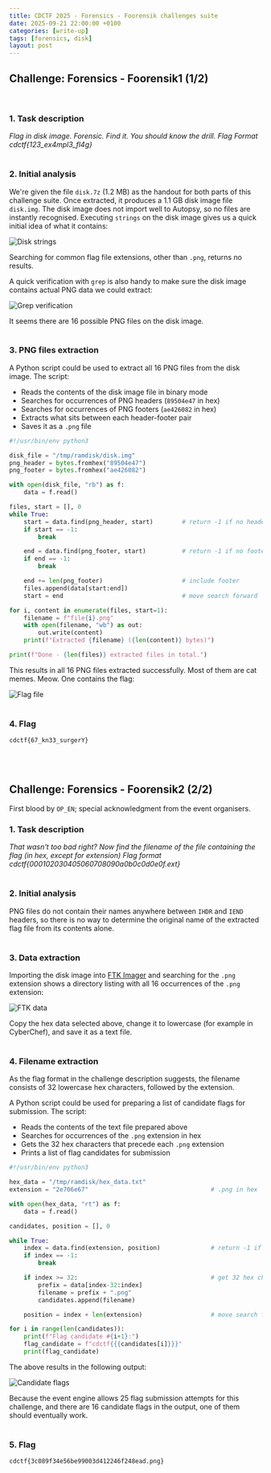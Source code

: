 ```yaml
---
title: CDCTF 2025 - Forensics - Foorensik challenges suite
date: 2025-09-21 22:00:00 +0100
categories: [write-up]
tags: [forensics, disk]
layout: post
---
```


## Challenge: Forensics - Foorensik1 (1/2)
<br>

### 1. Task description

*Flag in disk image. Forensic. Find it. You should know the drill. Flag Format cdctf{123_ex4mpl3_fl4g}*
<br><br>

### 2. Initial analysis

We're given the file `disk.7z` (1.2 MB) as the handout for both parts of this challenge suite. Once extracted, it produces a 1.1 GB disk image file `disk.img`.
The disk image does not import well to Autopsy, so no files are instantly recognised.
Executing `strings` on the disk image gives us a quick initial idea of what it contains:

![Disk strings](/assets/images/CDCTF2025/cdctf2025-1.png)

Searching for common flag file extensions, other than `.png`, returns no results.

A quick verification with `grep` is also handy to make sure the disk image contains actual PNG data we could extract:

![Grep verification](/assets/images/CDCTF2025/cdctf2025-2.png)

It seems there are 16 possible PNG files on the disk image.
<br><br>

### 3. PNG files extraction

A Python script could be used to extract all 16 PNG files from the disk image. The script:
- Reads the contents of the disk image file in binary mode
- Searches for occurrences of PNG headers (`89504e47` in hex)
- Searches for occurrences of PNG footers (`ae426082` in hex)
- Extracts what sits between each header-footer pair
- Saves it as a `.png` file

```python
#!/usr/bin/env python3

disk_file = "/tmp/ramdisk/disk.img"
png_header = bytes.fromhex("89504e47")
png_footer = bytes.fromhex("ae426082")

with open(disk_file, "rb") as f:
    data = f.read()

files, start = [], 0
while True:
    start = data.find(png_header, start)        # return -1 if no header found
    if start == -1:
        break

    end = data.find(png_footer, start)          # return -1 if no footer after header found
    if end == -1:
        break

    end += len(png_footer)                      # include footer
    files.append(data[start:end])
    start = end                                 # move search forward

for i, content in enumerate(files, start=1):
    filename = f"file{i}.png"
    with open(filename, "wb") as out:
        out.write(content)
    print(f"Extracted {filename} ({len(content)} bytes)")

print(f"Done - {len(files)} extracted files in total.")

```

This results in all 16 PNG files extracted successfully. Most of them are cat memes. Meow. One contains the flag:

![Flag file](/assets/images/CDCTF2025/cdctf2025-3.png)
<br><br>

### 4. Flag
```
cdctf{67_kn33_surgerY}
```
<br><br>

## Challenge: Forensics - Foorensik2 (2/2)
First blood by `OP_EN`; special acknowledgment from the event organisers.
<br>

### 1. Task description

*That wasn't too bad right? Now find the filename of the file containing the flag (in hex, except for extension)*
*Flag format cdctf{000102030405060708090a0b0c0d0e0f.ext}*
<br><br>

### 2. Initial analysis

PNG files do not contain their names anywhere between `IHDR` and `IEND` headers, so there is no way to determine the original name of the extracted flag file from its contents alone.
<br><br>

### 3. Data extraction

Importing the disk image into [FTK Imager](https://www.exterro.com/digital-forensics-software/ftk-imager) and searching for the `.png` extension shows a directory listing with all 16 occurrences of the `.png` extension:

![FTK data](/assets/images/CDCTF2025/cdctf2025-4.png)

Copy the hex data selected above, change it to lowercase (for example in CyberChef), and save it as a text file.
<br><br>

### 4. Filename extraction

As the flag format in the challenge description suggests, the filename consists of 32 lowercase hex characters, followed by the extension.

A Python script could be used for preparing a list of candidate flags for submission. The script:
- Reads the contents of the text file prepared above
- Searches for occurrences of the `.png` extension in hex
- Gets the 32 hex characters that precede each `.png` extension
- Prints a list of flag candidates for submission

```python
#!/usr/bin/env python3

hex_data = "/tmp/ramdisk/hex_data.txt"
extension = "2e706e67"                                  # .png in hex

with open(hex_data, "rt") as f:
    data = f.read()

candidates, position = [], 0

while True:
    index = data.find(extension, position)              # return -1 if no .png found
    if index == -1:
        break

    if index >= 32:                                     # get 32 hex characters before .png if available
        prefix = data[index-32:index]
        filename = prefix + ".png"
        candidates.append(filename)

    position = index + len(extension)                   # move search forward

for i in range(len(candidates)):
    print(f"Flag candidate #{i+1}:")
    flag_candidate = f"cdctf{{{candidates[i]}}}"
    print(flag_candidate)

```

The above results in the following output:

![Candidate flags](/assets/images/CDCTF2025/cdctf2025-5.png)

Because the event engine allows 25 flag submission attempts for this challenge, and there are 16 candidate flags in the output, one of them should eventually work.
<br><br>

### 5. Flag
```
cdctf{3c089f34e56be99003d412246f248ead.png}
```
